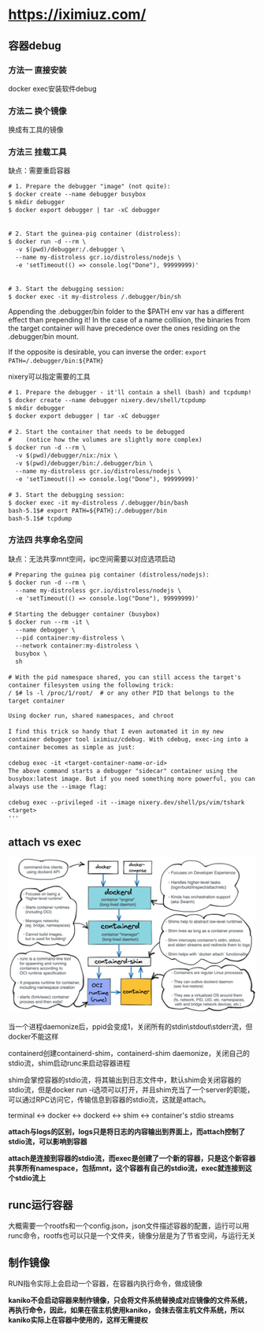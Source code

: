 # https://iximiuz.com/

## 容器debug

### 方法一 直接安装

docker exec安装软件debug

### 方法二 换个镜像

换成有工具的镜像

### 方法三 挂载工具

缺点：需要重启容器

```shell
# 1. Prepare the debugger "image" (not quite):
$ docker create --name debugger busybox
$ mkdir debugger
$ docker export debugger | tar -xC debugger


# 2. Start the guinea-pig container (distroless):
$ docker run -d --rm \
  -v $(pwd)/debugger:/.debugger \
  --name my-distroless gcr.io/distroless/nodejs \
  -e 'setTimeout(() => console.log("Done"), 99999999)'


# 3. Start the debugging session:
$ docker exec -it my-distroless /.debugger/bin/sh
```

Appending the .debugger/bin folder to the $PATH env var has a different effect than prepending it! In the case of a name collision, the binaries from the target container will have precedence over the ones residing on the .debugger/bin mount.

If the opposite is desirable, you can inverse the order: `export PATH=/.debugger/bin:${PATH}`

nixery可以指定需要的工具

```shell
# 1. Prepare the debugger - it'll contain a shell (bash) and tcpdump!
$ docker create --name debugger nixery.dev/shell/tcpdump
$ mkdir debugger
$ docker export debugger | tar -xC debugger

# 2. Start the container that needs to be debugged
#    (notice how the volumes are slightly more complex)
$ docker run -d --rm \
  -v $(pwd)/debugger/nix:/nix \
  -v $(pwd)/debugger/bin:/.debugger/bin \
  --name my-distroless gcr.io/distroless/nodejs \
  -e 'setTimeout(() => console.log("Done"), 99999999)'

# 3. Start the debugging session:
$ docker exec -it my-distroless /.debugger/bin/bash
bash-5.1$# export PATH=${PATH}:/.debugger/bin
bash-5.1$# tcpdump
```

### 方法四 共享命名空间

缺点：无法共享mnt空间，ipc空间需要以对应选项启动

```shell
# Preparing the guinea pig container (distroless/nodejs):
$ docker run -d --rm \
  --name my-distroless gcr.io/distroless/nodejs \
  -e 'setTimeout(() => console.log("Done"), 99999999)'

# Starting the debugger container (busybox)
$ docker run --rm -it \
  --name debugger \
  --pid container:my-distroless \
  --network container:my-distroless \
  busybox \
  sh

# With the pid namespace shared, you can still access the target's container filesystem using the following trick:
/ $# ls -l /proc/1/root/  # or any other PID that belongs to the target container

```
```
Using docker run, shared namespaces, and chroot

I find this trick so handy that I even automated it in my new container debugger tool iximiuz/cdebug. With cdebug, exec-ing into a container becomes as simple as just:

cdebug exec -it <target-container-name-or-id>
The above command starts a debugger "sidecar" container using the busybox:latest image. But if you need something more powerful, you can always use the --image flag:

cdebug exec --privileged -it --image nixery.dev/shell/ps/vim/tshark <target>
'''

```

## attach vs exec 

![](/reference/pic/docker-containerd-runc-2000-opt.png)

当一个进程daemonize后，ppid会变成1，关闭所有的stdin\stdout\stderr流，但docker不能这样

containerd创建containerd-shim，containerd-shim daemonize，关闭自己的stdio流，shim启动runc来启动容器进程

shim会掌控容器的stdio流，将其输出到日志文件中，默认shim会关闭容器的stdio流，但是docker run -i选项可以打开，并且shim充当了一个server的职能，可以通过RPC访问它，传输信息到容器的stdio流，这就是attach。

terminal <-> docker <-> dockerd <-> shim <-> container's stdio streams

**attach与logs的区别，logs只是将日志的内容输出到界面上，而attach控制了stdio流，可以影响到容器**

**attach是连接到容器的stdio流，而exec是创建了一个新的容器，只是这个新容器共享所有namespace，包括mnt，这个容器有自己的stdio流，exec就连接到这个stdio流上**

## runc运行容器

大概需要一个rootfs和一个config.json，json文件描述容器的配置，运行可以用runc命令，rootfs也可以只是一个文件夹，镜像分层是为了节省空间，与运行无关

## 制作镜像

RUN指令实际上会启动一个容器，在容器内执行命令，做成镜像

**kaniko不会启动容器来制作镜像，只会将文件系统替换成对应镜像的文件系统，再执行命令，因此，如果在宿主机使用kaniko，会抹去宿主机文件系统，所以kaniko实际上在容器中使用的，这样无需提权**
